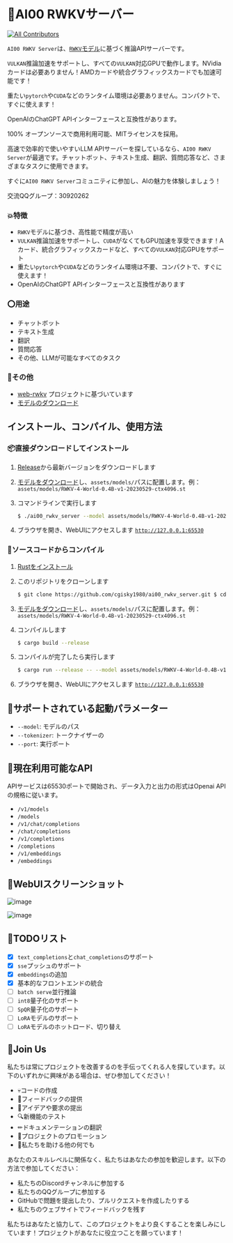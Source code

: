 # 💯AI00 RWKVサーバー
<!-- ALL-CONTRIBUTORS-BADGE:START - Do not remove or modify this section -->
[![All Contributors](https://img.shields.io/badge/all_contributors-4-orange.svg?style=flat-square)](#contributors-)
<!-- ALL-CONTRIBUTORS-BADGE:END -->

`AI00 RWKV Server`は、[`RWKV`モデル](https://github.com/BlinkDL/ChatRWKV)に基づく推論APIサーバーです。

`VULKAN`推論加速をサポートし、すべての`VULKAN`対応GPUで動作します。NVidiaカードは必要ありません！AMDカードや統合グラフィックスカードでも加速可能です！

重たい`pytorch`や`CUDA`などのランタイム環境は必要ありません。コンパクトで、すぐに使えます！

OpenAIのChatGPT APIインターフェースと互換性があります。

100% オープンソースで商用利用可能、MITライセンスを採用。

高速で効率的で使いやすいLLM APIサーバーを探しているなら、`AI00 RWKV Server`が最適です。チャットボット、テキスト生成、翻訳、質問応答など、さまざまなタスクに使用できます。

すぐに`AI00 RWKV Server`コミュニティに参加し、AIの魅力を体験しましょう！

交流QQグループ：30920262

### 💥特徴

*   `RWKV`モデルに基づき、高性能で精度が高い
*   `VULKAN`推論加速をサポートし、`CUDA`がなくてもGPU加速を享受できます！Aカード、統合グラフィックスカードなど、すべての`VULKAN`対応GPUをサポート
*   重たい`pytorch`や`CUDA`などのランタイム環境は不要、コンパクトで、すぐに使えます！
*   OpenAIのChatGPT APIインターフェースと互換性があります

### ⭕用途

*   チャットボット
*   テキスト生成
*   翻訳
*   質問応答
*   その他、LLMが可能なすべてのタスク

### 👻その他

*   [web-rwkv](https://github.com/cryscan/web-rwkv) プロジェクトに基づいています
*   [モデルのダウンロード](https://huggingface.co/cgisky/RWKV-safetensors-fp16)

## インストール、コンパイル、使用方法

### 📦直接ダウンロードしてインストール

1.  [Release](https://github.com/cgisky1980/ai00_rwkv_server/releases)から最新バージョンをダウンロードします
    
2.  [モデルをダウンロード](https://huggingface.co/cgisky/RWKV-safetensors-fp16)し、`assets/models/`パスに配置します。例：`assets/models/RWKV-4-World-0.4B-v1-20230529-ctx4096.st`
    
3.  コマンドラインで実行します
    
    ```bash
    $ ./ai00_rwkv_server --model assets/models/RWKV-4-World-0.4B-v1-20230529-ctx4096.st
    ```
    
4.  ブラウザを開き、WebUIにアクセスします [`http://127.0.0.1:65530`](http://127.0.0.1:65530)
    

### 📜ソースコードからコンパイル

1.  [Rustをインストール](https://www.rust-lang.org/)
    
2.  このリポジトリをクローンします
    
    ```bash
    $ git clone https://github.com/cgisky1980/ai00_rwkv_server.git $ cd ai00_rwkv_server
    ```
    
3.  [モデルをダウンロード](https://huggingface.co/cgisky/RWKV-safetensors-fp16)し、`assets/models/`パスに配置します。例：`assets/models/RWKV-4-World-0.4B-v1-20230529-ctx4096.st`
    
4.  コンパイルします
    
    ```bash
    $ cargo build --release
    ```
    
5.  コンパイルが完了したら実行します
    
    ```bash
    $ cargo run --release -- --model assets/models/RWKV-4-World-0.4B-v1-20230529-ctx4096.st
    ```
    
6.  ブラウザを開き、WebUIにアクセスします [`http://127.0.0.1:65530`](http://127.0.0.1:65530)
    

## 📝サポートされている起動パラメーター

*   `--model`: モデルのパス
*   `--tokenizer`: トークナイザーの
*   `--port`: 実行ポート

## 📙現在利用可能なAPI

APIサービスは65530ポートで開始され、データ入力と出力の形式はOpenai APIの規格に従います。

*   `/v1/models`
*   `/models`
*   `/v1/chat/completions`
*   `/chat/completions`
*   `/v1/completions`
*   `/completions`
*   `/v1/embeddings`
*   `/embeddings`

## 📙WebUIスクリーンショット

![image](https://github.com/cgisky1980/ai00_rwkv_server/assets/82481660/33e8da0b-5d3f-4dfc-bf35-4a8147d099bc)

![image](https://github.com/cgisky1980/ai00_rwkv_server/assets/82481660/a24d6c72-31a0-4ff7-8a61-6eb98aae46e8)

## 📝TODOリスト

*   [x] `text_completions`と`chat_completions`のサポート
*   [x] `sse`プッシュのサポート
*   [x] `embeddings`の追加
*   [x] 基本的なフロントエンドの統合
*   [ ] `batch serve`並行推論
*   [ ] `int8`量子化のサポート
*   [ ] `SpQR`量子化のサポート
*   [ ] `LoRA`モデルのサポート
*   [ ] `LoRA`モデルのホットロード、切り替え

## 👥Join Us

私たちは常にプロジェクトを改善するのを手伝ってくれる人を探しています。以下のいずれかに興味がある場合は、ぜひ参加してください！

*   💀コードの作成
*   💬フィードバックの提供
*   🔆アイデアや要求の提出
*   🔍新機能のテスト
*   ✏ドキュメンテーションの翻訳
*   📣プロジェクトのプロモーション
*   🏅私たちを助ける他の何でも

あなたのスキルレベルに関係なく、私たちはあなたの参加を歓迎します。以下の方法で参加してください：

*   私たちのDiscordチャンネルに参加する
*   私たちのQQグループに参加する
*   GitHubで問題を提出したり、プルリクエストを作成したりする
*   私たちのウェブサイトでフィードバックを残す

私たちはあなたと協力して、このプロジェクトをより良くすることを楽しみにしています！プロジェクトがあなたに役立つことを願っています！
